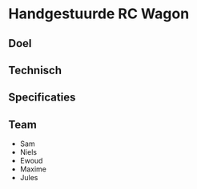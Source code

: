 # Handgestuurde RC Wagon

## Doel

## Technisch

## Specificaties

## Team
- Sam
- Niels
- Ewoud
- Maxime
- Jules